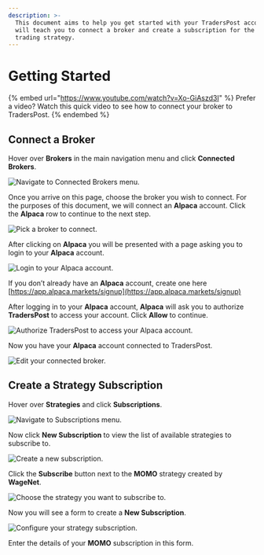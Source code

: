 ```yaml
---
description: >-
  This document aims to help you get started with your TradersPost account. It
  will teach you to connect a broker and create a subscription for the MOMO
  trading strategy.
---
```


# Getting Started

{% embed url="https://www.youtube.com/watch?v=Xo-GiAszd3I" %}
Prefer a video? Watch this quick video to see how to connect your broker to TradersPost.
{% endembed %}

## Connect a Broker

Hover over **Brokers** in the main navigation menu and click **Connected Brokers**.

![Navigate to Connected Brokers menu.](https://traderspost.io/images/docs/getting-started/connected-brokers-nav.png)

Once you arrive on this page, choose the broker you wish to connect. For the purposes of this document, we will connect an **Alpaca** account. Click the **Alpaca** row to continue to the next step.

![Pick a broker to connect.](https://traderspost.io/images/docs/getting-started/choose-broker-list.png)

After clicking on **Alpaca** you will be presented with a page asking you to login to your **Alpaca** account.

![Login to your Alpaca account.](https://traderspost.io/images/docs/getting-started/alpaca-login-screen.png)

If you don’t already have an **Alpaca** account, create one here [https://app.alpaca.markets/signup](https://app.alpaca.markets/signup)

After logging in to your **Alpaca** account, **Alpaca** will ask you to authorize **TradersPost** to access your account. Click **Allow** to continue.

![Authorize TradersPost to access your Alpaca account.](https://traderspost.io/images/docs/getting-started/authorize-alpaca-screen.png)

Now you have your **Alpaca** account connected to TradersPost.

![Edit your connected broker.](https://traderspost.io/images/docs/getting-started/edit-broker-screen.png)

## Create a Strategy Subscription

Hover over **Strategies** and click **Subscriptions**.

![Navigate to Subscriptions menu.](https://traderspost.io/images/docs/getting-started/subscriptions-nav.png)

Now click **New Subscription** to view the list of available strategies to subscribe to.

![Create a new subscription.](https://traderspost.io/images/docs/getting-started/subscriptions-screen.png)

Click the **Subscribe** button next to the **MOMO** strategy created by **WageNet**.

![Choose the strategy you want to subscribe to.](https://traderspost.io/images/docs/getting-started/subscribe-strategy.png)

Now you will see a form to create a **New Subscription**.

![Configure your strategy subscription.](https://traderspost.io/images/docs/getting-started/new-subscription.png)

Enter the details of your **MOMO** subscription in this form.
